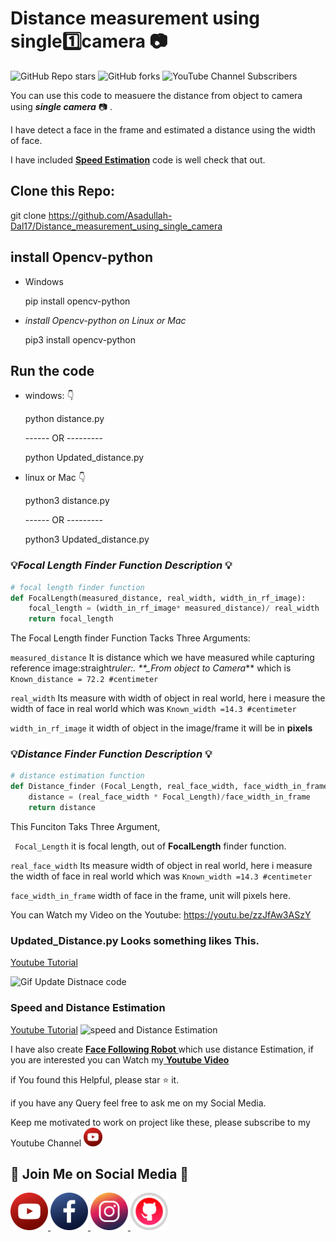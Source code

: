 # Distance measurement using single:one:camera :camera:

![GitHub Repo stars](https://img.shields.io/github/stars/Asadullah-Dal17/Distance_measurement_using_single_camera?style=social) ![GitHub forks](https://img.shields.io/github/forks/Asadullah-Dal17/Distance_measurement_using_single_camera?style=social) ![YouTube Channel Subscribers](https://img.shields.io/youtube/channel/subscribers/UCc8Lx22a5OX4XMxrCykzjbA?style=social)

You can use this code to measuere the distance from object to camera using **_single camera_** :camera: .

I have detect a face in the frame and estimated a distance using the width of face.

I have included [**Speed Estimation**](https://github.com/Asadullah-Dal17/Distance_measurement_using_single_camera/tree/main/Speed) code is well check that out.

## Clone this Repo:

git clone https://github.com/Asadullah-Dal17/Distance_measurement_using_single_camera

## install Opencv-python

- Windows

  pip install opencv-python

- _install Opencv-python on Linux or Mac_

  pip3 install opencv-python

## Run the code

- windows: :point_down:

  python distance.py

  ------ OR ---------

  python Updated_distance.py

- linux or Mac :point_down:

  python3 distance.py

  ------ OR ---------

  python3 Updated_distance.py

### :bulb:_Focal Length Finder Function Description_ :bulb:

```python
# focal length finder function
def FocalLength(measured_distance, real_width, width_in_rf_image):
    focal_length = (width_in_rf_image* measured_distance)/ real_width
    return focal_length

```

The Focal Length finder Function Tacks Three Arguments:

`measured_distance` It is distance which we have measured while capturing reference image:straight*ruler:. \*\*\_From object to Camera*\*\* which is `Known_distance = 72.2 #centimeter`

`real_width` Its measure with width of object in real world, here i measure the width of face in real world which was `Known_width =14.3 #centimeter`

`width_in_rf_image` it width of object in the image/frame it will be in **pixels**

### :bulb:_Distance Finder Function Description_ :bulb:

```python
# distance estimation function
def Distance_finder (Focal_Length, real_face_width, face_width_in_frame):
    distance = (real_face_width * Focal_Length)/face_width_in_frame
    return distance

```

This Funciton Taks Three Argument,

` Focal_Length` it is focal length, out of **FocalLength** finder function.

`real_face_width` Its measure width of object in real world, here i measure the width of face in real world which was `Known_width =14.3 #centimeter`

`face_width_in_frame` width of face in the frame, unit will pixels here.

You can Watch my Video on the Youtube: https://youtu.be/zzJfAw3ASzY

### Updated_Distance.py Looks something likes This.

[Youtube Tutorial](https://youtu.be/zzJfAw3ASzY)

<img alt="Gif Update Distnace code " src="Ouput_Updated_distance.gif">

### Speed and Distance Estimation

[Youtube Tutorial](https://youtu.be/DIxcLghsQ4Q)
<img alt="speed and Distance Estimation" src="speed_distance_estiamtion.gif">

I have also create <a href ="https://github.com/Asadullah-Dal17/Face-Following-Robot-using-Distance-Estimation"> <strong>Face Following Robot </strong> </a> which use distance Estimation, if you are interested you can Watch my<a href ="https://youtu.be/5FSOZe96kNg"> <strong>Youtube Video</strong> </a>

if You found this Helpful, please star :star: it.

if you have any Query feel free to ask me on my Social Media.

Keep me motivated to work on project like these, please subscribe to my Youtube Channel <img src ="/icons/youtub-icon.svg" width ="30">

## :green_heart: Join Me on Social Media :green_heart:

<a href="https://www.youtube.com/c/aiphile"> <img alt="AiPhile Youtube" src="icons/youtub-icon.svg"  width="60" height="60">
</a>
<a href="https://www.facebook.com/AIPhile17">
<img alt="AiPhile Facebook" src="icons/facebook-icon.svg"  width="60" height="60">
</a>
<a href="https://www.instagram.com/aiphile17/"> <img alt="AiPhile Insta" src="icons/instagram-icon.svg"  width="60" height="60">
</a>
<a href="https://github.com/Asadullah-Dal17"> <img alt="Github" src="icons/github-icon.svg"  width="60" height="60">
</a>
